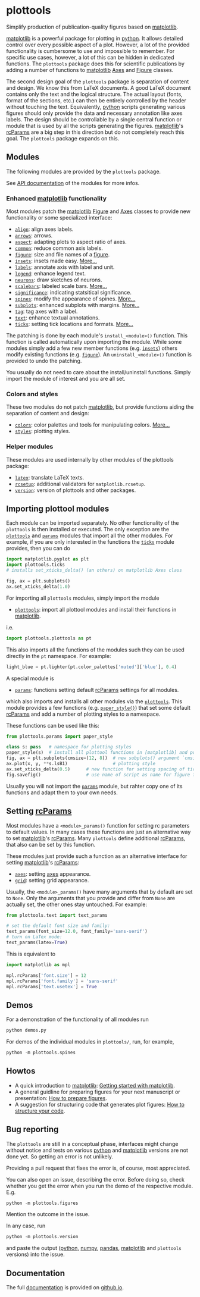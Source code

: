 # plottools

Simplify production of publication-quality figures based on [matplotlib].

[matplotlib] is a powerful package for plotting in [python]. It allows
detailed control over every possible aspect of a plot. However, a lot
of the provided functionality is cumbersome to use and impossible to
remember. For specific use cases, however, a lot of this can be hidden
in dedicated functions. The `plottools` package does this for
scientific publications by adding a number of functions to
[matplotlib] [Axes] and [Figure] classes.

The second design goal of the `plottools` package is separation of
content and design. We know this from LaTeX documents. A good LaTeX
document contains only the text and the logical structure. The actual
layout (fonts, format of the sections, etc.) can then be entirely
controlled by the header without touching the text. Equivalently,
[python] scripts generating various figures should only provide the data
and necessary annotation like axes labels. The design should be
controllable by a single central function or module that is used by
all the scripts generating the figures. [matplotlib]'s [rcParams] are
a big step in this direction but do not completely reach this
goal. The `plottools` package expands on this.


## Modules

The following modules are provided by the `plottools` package.

See [API documentation](https://bendalab.github.io/plottools/api) of the
modules for more infos.


### Enhanced [matplotlib] functionality

Most modules patch the [matplotlib] [Figure] and [Axes] classes to provide
new functionality or some specialized interface:

- [`align`](https://bendalab.github.io/plottools/api/align.html):
  align axes labels.
- [`arrows`](https://bendalab.github.io/plottools/api/arrows.html):
  arrows.
- [`aspect`](https://bendalab.github.io/plottools/api/aspect.html):
  adapting plots to aspect ratio of axes.
- [`common`](https://bendalab.github.io/plottools/api/common.html):
  reduce common axis labels.
- [`figure`](https://bendalab.github.io/plottools/api/figure.html):
  size and file names of a [figure].
- [`insets`](https://bendalab.github.io/plottools/api/insets.html):
  insets made easy. [More...](docs/insets.md)
- [`labels`](https://bendalab.github.io/plottools/api/labels.html):
  annotate axis with label and unit.
- [`legend`](https://bendalab.github.io/plottools/api/legend/html):
  enhance legend text.
- [`neurons`](https://bendalab.github.io/plottools/api/neurons.html):
  draw sketches of neurons.
- [`scalebars`](https://bendalab.github.io/plottools/api/scalebars.html):
  labeled scale bars. [More...](docs/scalebars.md)
- [`significance`](https://bendalab.github.io/plottools/api/significance.html):
  indicating statsitical significance.
- [`spines`](https://bendalab.github.io/plottools/api/spines.html):
  modify the appearance of spines. [More...](docs/spines.md)
- [`subplots`](https://bendalab.github.io/plottools/api/subplots.html):
  enhanced subplots with margins. [More...](docs/subplots.md)
- [`tag`](https://bendalab.github.io/plottools/api/tag.html):
  tag axes with a label.
- [`text`](https://bendalab.github.io/plottools/api/text.html):
  enhance textual annotations.
- [`ticks`](https://bendalab.github.io/plottools/api/ticks.html):
  setting tick locations and formats. [More...](docs/ticks.md)

The patching is done by each module's `install_<module>()`
function. This function is called automatically upon importing the
module. While some modules simply add a few new member functions
(e.g. [`insets`](https://bendalab.github.io/plottools/api/insets.html))
others modify existing functions
(e.g. [`figure`](https://bendalab.github.io/plottools/api/figure.html)).
An `uninstall_<module>()` function is provided to undo the patching.

You usually do not need to care about the install/uninstall
functions. Simply import the module of interest and you are all set.


### Colors and styles

These two modules do not patch [matplotlib], but provide functions
aiding the separation of content and design:

- [`colors`](https://bendalab.github.io/plottools/api/colors.html):
  color palettes and tools for manipulating colors. [More...](docs/colors.md)
- [`styles`](https://bendalab.github.io/plottools/api/styles.html):
  plotting styles.


### Helper modules

These modules are used internally by other modules of the plottools
package:

- [`latex`](https://bendalab.github.io/plottools/api/latex.html):
  translate LaTeX texts.
- [`rcsetup`](https://bendalab.github.io/plottools/api/rcsetup.html):
  additional validators for `matplotlib.rcsetup`. 
- [`version`](https://bendalab.github.io/plottools/api/version.html):
  version of plottools and other packages.


## Importing plottool modules

Each module can be imported separately. No other functionality of the
`plottools` is then installed or executed. The only exception are the
[`plottools`](https://bendalab.github.io/plottools/api/plottools.html)
and [`params`](https://bendalab.github.io/plottools/api/params.html)
modules that import all the other modules. For example, if you are
only interested in the functions the
[`ticks`](https://bendalab.github.io/plottools/api/ticks.html) module
provides, then you can do
```py
import matplotlib.pyplot as plt
import plottools.ticks
# installs set_xticks_delta() (an others) on matplotlib Axes class

fig, ax = plt.subplots()
ax.set_xticks_delta(1.0)
```

For importing all `plottools` modules, simply import the module

- [`plottools`](https://bendalab.github.io/plottools/api/plottools.html):
  import all plottool modules and install their functions in [matplotlib].

i.e.
```py
import plottools.plottools as pt 
```

This also imports all the functions of the modules such they can be used
directly in the `pt` namespace. For example:
```py
light_blue = pt.lighter(pt.color_palettes['muted']['blue'], 0.4)
```

A special module is

- [`params`](https://bendalab.github.io/plottools/api/params.html):
  functions setting default [rcParams] settings for all modules.

which also imports and installs all other modules via the
[`plottools`](https://bendalab.github.io/plottools/api/plottools.html). This
module provides a few functions
(e.g. [`paper_style()`](https://bendalab.github.io/plottools/api/params.html#plottools.params.paper_style))
that set some default [rcParams] and add a number of plotting styles
to a namespace.

These functions can be used like this:
```py
from plottools.params import paper_style

class s: pass   # namespace for plotting styles
paper_style(s)  # install all plottool functions in [matplotlib] and populate s with plotting styles
fig, ax = plt.subplots(cmsize=(12, 8))  # new subplots() argument `cmsize`
ax.plot(x, y, **s.lsB1)                 # plotting style
ax.set_xticks_delta(0.5)      # new function for setting spacing of tick marks
fig.savefig()                 # use name of script as name for figure file
```

Usually you will not import the
[`params`](https://bendalab.github.io/plottools/api/params.html)
module, but rahter copy one of its functions and adapt them to your
own needs.


## Setting [rcParams]

Most modules have a `<module>_params()` function for setting rc
parameters to default values. In many cases these functions are just
an alternative way to set [matplotlib]'s [rcParams].  Many `plottools`
define additional [rcParams], that also can be set by this function.

These modules just provide such a function as an alternative interface
for setting [matplotlib]'s [rcParams]:

- [`axes`](https://bendalab.github.io/plottools/api/axes.html):
  setting [axes] appearance.
- [`grid`](https://bendalab.github.io/plottools/api/git.html):
  setting grid appearance.

Usually, the `<module>_params()` have many arguments that by default
are set to `None`. Only the arguments that you provide and differ from
`None` are actually set, the other ones stay untouched. For example:
```py
from plottools.text import text_params

# set the default font size and family:
text_params(font_size=12.0, font_family='sans-serif')
# turn on LaTex mode:
text_params(latex=True)
```
This is equivalent to
```py
import matplotlib as mpl

mpl.rcParams['font.size'] = 12
mpl.rcParams['font.family'] = 'sans-serif'
mpl.rcParams['text.usetex'] = True
```


## Demos

For a demonstration of the functionality of all modules run
```py
python demos.py
```
For demos of the individual modules in `plottools/`, 
run, for example,
```py
python -m plottools.spines
```

## Howtos

- A quick introduction to [matplotlib]: [Getting started with
  matplotlib](docs/starter.md).
- A general guidline for preparing figures for your next manuscript or
  presentation: [How to prepare figures](docs/guide.md).
- A suggestion for structuring code that generates plot figures:
  [How to structure your code](docs/structure.md).


## Bug reporting

The `plottools` are still in a conceptual phase, interfaces might
change without notice and tests on various [python] and [matplotlib]
versions are not done yet. So getting an error is not unlikely.

Providing a pull request that fixes the error is, of course, most
appreciated.

You can also open an issue, describing the error. Before doing so,
check whether you get the error when you run the demo of the
respective module. E.g.
```py
python -m plottools.figures
```
Mention the outcome in the issue.

In any case, run
```py
python -m plottools.version
```
and paste the output ([python], [numpy], [pandas], [matplotlib] and
`plottools` versions) into the issue.


## Documentation

The full [documentation](https://bendalab.github.io/plottools) is provided on 
[github.io](https://bendalab.github.io/plottools).


[matplotlib]: https://matplotlib.org/
[axes]: https://matplotlib.org/stable/api/axes_api.html
[figure]: https://matplotlib.org/stable/api/figure_api.html#matplotlib.figure.Figure
[rcParams]: https://matplotlib.org/stable/tutorials/introductory/customizing.html
[python]: https://docs.python.org/3/
[numpy]: https://numpy.org/
[pandas]: https://pandas.pydata.org/